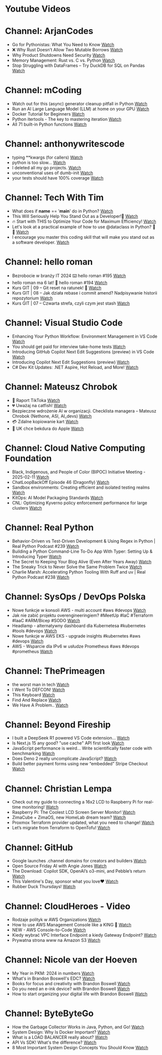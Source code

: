 
Youtube Videos
==============

# Channel: ArjanCodes
  
 - Go for Pythonistas: What You Need to Know  [Watch](https://youtu.be/bhIrmT4uf1M)  
 - ❌ Why Rust Doesn’t Allow Two Mutable Borrows  [Watch](https://youtu.be/WiQL2kaaF5Q)  
 - Why Product Shutdowns Need Security  [Watch](https://youtu.be/drBCjFeilRo)  
 - Memory Management: Rust vs. C vs. Python  [Watch](https://youtu.be/Dbh-fM0_dUs)  
 - Stop Struggling with DataFrames – Try DuckDB for SQL on Pandas  [Watch](https://youtu.be/8SYQtpSk_OI)
# Channel: mCoding
  
 - Watch out for this (async) generator cleanup pitfall in Python  [Watch](https://youtu.be/N56Jrqc7SBk)  
 - Run an AI Large Language Model (LLM) at home on your GPU  [Watch](https://youtu.be/RejIVgfER-4)  
 - Docker Tutorial for Beginners  [Watch](https://youtu.be/b0HMimUb4f0)  
 - Python itertools - The key to mastering iteration  [Watch](https://youtu.be/1p7xa_BHYDs)  
 - All 71 built-in Python functions  [Watch](https://youtu.be/7Qu_KXc7xSI)
# Channel: anthonywritescode
  
 - typing **kwargs (for callers)  [Watch](https://youtu.be/Nb2mIrfUHNw)  
 - python is too slow...  [Watch](https://youtu.be/FFoeU3t-N4c)  
 - I deleted all my go projects.  [Watch](https://youtu.be/xuv9A7CJF54)  
 - unconventional uses of dumb-init  [Watch](https://youtu.be/thqnRzzXZvQ)  
 - your tests should have 100% coverage  [Watch](https://youtu.be/70T6OxKwxm0)
# Channel: Tech With Tim
  
 - What does if __name__ == '__main__' do in Python?  [Watch](https://youtu.be/IFdNbSSCI3s)  
 - This Will Seriously Help You Stand Out as a Developer!🚀  [Watch](https://youtu.be/DWs7dEBsm58)  
 - 🔥 Start with THIS to Optimize Your Code for Maximum Efficiency!  [Watch](https://youtu.be/EqtOAGq5JbE)  
 - Let's look at a practical example of how to use @dataclass in Python? 🚀🐍  [Watch](https://youtu.be/xKhEyAkB79A)  
 - I encourage you master this coding skill that will make you stand out as a software developer.  [Watch](https://youtu.be/zr7PpbRxq3c)
# Channel: hello roman
  
 - Bezrobocie w branży IT 2024 ⌨️ hello roman #195  [Watch](https://youtu.be/3A0h9uNj0Z4)  
 - hello roman ma 6 lat!  🎉  hello roman #194  [Watch](https://youtu.be/2VcweF4sVRE)  
 - Kurs GIT | 09 – Git reset na ratunek! 🛟  [Watch](https://youtu.be/vri36csppEY)  
 - Kurs GIT | 08 – Jak działa rebase i commit amend? Nadpisywanie historii repozytorium  [Watch](https://youtu.be/4GKI4Gz97TE)  
 - Kurs GIT | 07 – Czwarta strefa, czyli czym jest stash  [Watch](https://youtu.be/T9n2tF60cY0)
# Channel: Visual Studio Code
  
 - Enhancing Your Python Workflow: Environment Management in VS Code  [Watch](https://youtu.be/Rlvm9gcAqoM)  
 - You should get paid for interview take-home tests  [Watch](https://youtu.be/_TOI-rt4wto)  
 - Introducing GitHub Copilot Next Edit Suggestions (preview) in VS Code  [Watch](https://youtu.be/mbUnwaSllTY)  
 - Introducing Copilot Next Edit Suggestions (preview)  [Watch](https://youtu.be/DkpHePA_UYg)  
 - C# Dev Kit Updates: .NET Aspire, Hot Reload, and More!  [Watch](https://youtu.be/PBLCKJ9bP94)
# Channel: Mateusz Chrobok
  
 - 📝 Raport TikToka  [Watch](https://youtu.be/hxo-lixqEHk)  
 - 💔 Uważaj na catfish!  [Watch](https://youtu.be/C6msGIJTwHU)  
 - Bezpieczne wdrożenie AI w organizacji. Checklista managera – Mateusz Chrobok (Nethone, ASI, AI_devs)  [Watch](https://youtu.be/ojEtNvhv-8I)  
 - 💳 Zdalne kopiowanie kart  [Watch](https://youtu.be/qH2tnsMoLtk)  
 - 🚪 UK chce bekdura do Apple  [Watch](https://youtu.be/eJdj6iYFHHg)
# Channel: Cloud Native Computing Foundation
  
 - Black, Indigenous, and People of Color (BIPOC) Initiative Meeting - 2025-02-11  [Watch](https://youtu.be/eHa6GhK7L0I)  
 - ChatLoopBackOff Episode 46 (Dragonfly)  [Watch](https://youtu.be/gd6HRgr8KcA)  
 - Sandbox environments: Creating efficient and isolated testing realms  [Watch](https://youtu.be/fh7-lQVmX-o)  
 - KitOps: AI Model Packaging Standards  [Watch](https://youtu.be/1TD-e_wVe4Q)  
 - CNL: Optimizing Kyverno policy enforcement performance for large clusters  [Watch](https://youtu.be/DWmCAUCs3bc)
# Channel: Real Python
  
 - Behavior-Driven vs Test-Driven Development & Using Regex in Python | Real Python Podcast #239  [Watch](https://youtu.be/F5exqO63gr4)  
 - Building a Python Command-Line To-Do App With Typer: Setting Up & Introducing Typer  [Watch](https://youtu.be/w7M5QzE_8u0)  
 - The Secret to Keeping Your Blog Alive (Even After Years Away)  [Watch](https://youtu.be/35u6Di3gklo)  
 - The Sneaky Trick to Never Solve the Same Problem Twice  [Watch](https://youtu.be/oxKd29twYaQ)  
 - Charlie Marsh: Accelerating Python Tooling With Ruff and uv | Real Python Podcast #238  [Watch](https://youtu.be/hGFb4mMMmkE)
# Channel: SysOps / DevOps Polska
  
 - Nowe funkcje w konsoli AWS - multi account #aws #devops  [Watch](https://youtu.be/ECQmtAYrTgg)  
 - Jak nie zabić projektu overengineeringiem? #MeetUp #IaC #Terraform #IaaC #ARM/Bicep #SODO  [Watch](https://youtu.be/oDK2rgiIFFg)  
 - Headlamp - alternatywny dashboard dla Kubernetesa #kubernetes #tools #devops  [Watch](https://youtu.be/1f8e-T_uqHs)  
 - Nowe funkcje w AWS EKS - upgrade insights #kubernetes #aws #devops  [Watch](https://youtu.be/4S291sDxBzA)  
 - AWS - Wsparcie dla IPv6 w usłudze Prometheus #aws #devops #prometheus  [Watch](https://youtu.be/FaOJ44sAKLk)
# Channel: ThePrimeagen
  
 - the worst man in tech  [Watch](https://youtu.be/A_XGsAl-LqY)  
 - I Went To DEFCON!  [Watch](https://youtu.be/GwcFxTuMYmU)  
 - This Keyboard  [Watch](https://youtu.be/dhuX9t2j5Hc)  
 - Find And Replace  [Watch](https://youtu.be/v2a6Nv7RSd0)  
 - We Have A Problem..  [Watch](https://youtu.be/1-0r90bm6CE)
# Channel: Beyond Fireship
  
 - I built a DeepSeek R1 powered VS Code extension…  [Watch](https://youtu.be/clJCDHml2cA)  
 - Is Next.js 15 any good? "use cache" API first look  [Watch](https://youtu.be/xWkozeculPo)  
 - JavaScript performance is weird... Write scientifically faster code with benchmarking  [Watch](https://youtu.be/_pWA4rbzvIg)  
 - Does Deno 2 really uncomplicate JavaScript?  [Watch](https://youtu.be/8IHhvkaVqVE)  
 - Build better payment forms using new “embedded” Stripe Checkout  [Watch](https://youtu.be/7WFXl4-aCxs)
# Channel: Christian Lempa
  
 - Check out my guide to connecting a 16x2 LCD to Raspberry Pi for real-time monitoring!  [Watch](https://youtu.be/Ea8ME7omdlM)  
 - Raspberry Pi: The Coolest LCD Screen Server Monitor!  [Watch](https://youtu.be/EzxhX0OFCl8)  
 - ZimaCube + ZimaOS, new HomeLab dream team?  [Watch](https://youtu.be/cpq1UWeSEWA)  
 - Proxmox Terraform provider updated, what you need to change!  [Watch](https://youtu.be/oZRkQol8fts)  
 - Let’s migrate from Terraform to OpenTofu!  [Watch](https://youtu.be/xstFUuFt5Q0)
# Channel: GitHub
  
 - Google launches .channel domains for creators and builders  [Watch](https://youtu.be/5le115ZcFmk)  
 - Open Source Friday AI with Angie Jones  [Watch](https://youtu.be/GIdll-a_ffc)  
 - The Download: Copilot SDK, OpenAI’s o3-mini, and Pebble’s return  [Watch](https://youtu.be/PKtQDKqXp2E)  
 - This Valentine's Day, sponsor what you love❤️  [Watch](https://youtu.be/vgZT85jC5Vc)  
 - Rubber Duck Thursdays!  [Watch](https://youtu.be/dM3wAfjaOeQ)
# Channel: CloudHeroes - Video
  
 - Rodzaje polityk w AWS Organizations  [Watch](https://youtu.be/IuSgrk7LA_4)  
 - How to use AWS Management Console like a KING 👑  [Watch](https://youtu.be/Ki3U10-tC7U)  
 - NEW - AWS Console-to-Code  [Watch](https://youtu.be/_usWUKodGy8)  
 - Kiedy wybrać VPC Interface Endpoint a kiedy Gateway Endpoint?  [Watch](https://youtu.be/viF5pT-HReI)  
 - Prywatna strona www na Amazon S3  [Watch](https://youtu.be/483QNc4XXBc)
# Channel: Nicole van der Hoeven
  
 - My Year in PKM: 2024 in numbers  [Watch](https://youtu.be/NxCZ8GaM-Vw)  
 - What's in Brandon Boswell's EDC?  [Watch](https://youtu.be/Noswl0jCA4k)  
 - Books for focus and creativity with Brandon Boswell  [Watch](https://youtu.be/Ugc4U8Rx7RM)  
 - Do you need an e-ink device? with Brandon Boswell  [Watch](https://youtu.be/uUKPV6mWMFM)  
 - How to start organizing your digital life with Brandon Boswell  [Watch](https://youtu.be/Ykhyw3T3ICU)
# Channel: ByteByteGo
  
 - How the Garbage Collector Works in Java, Python, and Go!  [Watch](https://youtu.be/3Kqal7QaCCM)  
 - System Design: Why Is Docker Important?  [Watch](https://youtu.be/QEzbZKtLi-g)  
 - What is a LOAD BALANCER really about?  [Watch](https://youtu.be/LQuuoHTyYz8)  
 - API Vs SDK! What's the difference?  [Watch](https://youtu.be/GhX8sNyFo5w)  
 - 8 Most Important System Design Concepts You Should Know  [Watch](https://youtu.be/BTjxUS_PylA)